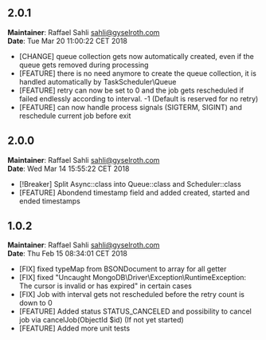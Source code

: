 ## 2.0.1
**Maintainer**: Raffael Sahli <sahli@gyselroth.com>\
**Date**: Tue Mar 20 11:00:22 CET 2018

* [CHANGE] queue collection gets now automatically created, even if the queue gets removed during processing
* [FEATURE] there is no need anymore to create the queue collection, it is handled automatically by TaskScheduler\Queue
* [FEATURE] retry can now be set to 0 and the job gets rescheduled if failed endlessly according to interval. -1 (Default is reserved for no retry)
* [FEATURE] can now handle process signals (SIGTERM, SIGINT) and reschedule current job before exit

## 2.0.0
**Maintainer**: Raffael Sahli <sahli@gyselroth.com>\
**Date**: Wed Mar 14 15:55:22 CET 2018

* [!Breaker] Split Async::class into Queue::class and Scheduler::class
* [FEATURE] Abondend timestamp field and added created, started and ended timestamps

## 1.0.2
**Maintainer**: Raffael Sahli <sahli@gyselroth.com>\
**Date**: Thu Feb 15 08:34:01 CET 2018

* [FIX] fixed typeMap from BSONDocument to array for all getter
* [FIX] fixed "Uncaught MongoDB\Driver\Exception\RuntimeException: The cursor is invalid or has expired" in certain cases
* [FIX] Job with interval gets not rescheduled before the retry count is down to 0
* [FEATURE] Added status STATUS_CANCELED and possibility to cancel job via cancelJob(ObjectId $id) (If not yet started)
* [FEATURE] Added more unit tests
